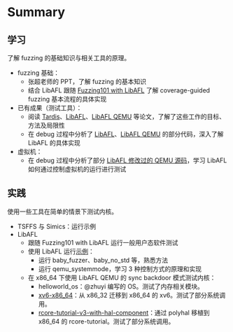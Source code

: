 # Summary

## 学习

了解 fuzzing 的基础知识与相关工具的原理。

- fuzzing 基础：
  - 张超老师的 PPT，了解 fuzzing 的基本知识
  - 结合 LibAFL 跟随 [Fuzzing101 with LibAFL](https://epi052.gitlab.io/notes-to-self/blog/2021-11-01-fuzzing-101-with-libafl/) 了解 coverage-guided fuzzing 基本流程的具体实现
- 已有成果（测试工具）：
  - 阅读 [Tardis](https://ieeexplore.ieee.org/document/9921188)、[LibAFL](https://dl.acm.org/doi/10.1145/3548606.3560602)、[LibAFL QEMU](https://hal.science/hal-04500872) 等论文，了解了这些工作的目标、方法及局限性
  - 在 debug 过程中分析了 [LibAFL](https://github.com/AFLplusplus/LibAFL)、[LibAFL QEMU](https://github.com/AFLplusplus/LibAFL/blob/main/libafl_qemu) 的部分代码，深入了解 LibAFL 的具体实现
- 虚拟机：
  - 在 debug 过程中分析了部分 [LibAFL 修改过的 QEMU 源码](https://github.com/AFLplusplus/qemu-libafl-bridge)，学习 LibAFL 如何通过控制虚拟机的运行进行测试

## 实践

使用一些工具在简单的情景下测试内核。

- TSFFS 与 Simics：运行示例
- LibAFL
  - 跟随 Fuzzing101 with LibAFL 运行一般用户态软件测试
  - 使用 LibAFL 运行[示例]([https://github.com/AFLplusplus/LibAFL/tree/main/fuzzers)：
    - 运行 baby_fuzzer、baby_no_std 等，熟悉方法
    - 运行 qemu_systemmode，学习 3 种控制方式的原理和实现
  - 在 x86_64 下使用 LibAFL QEMU 的 sync backdoor 模式测试内核：
    - helloworld_os：@zhuyi 编写的 OS。测试了内存相关模块。
    - [xv6-x86_64](https://github.com/jserv/xv6-x86_64)：从 x86_32 迁移到 x86_64 的 xv6。测试了部分系统调用。
    - [rcore-tutorial-v3-with-hal-component](https://github.com/Byte-OS/rcore-tutorial-v3-with-hal-component)：通过 polyhal 移植到 x86_64 的 rcore-tutorial。测试了部分系统调用。